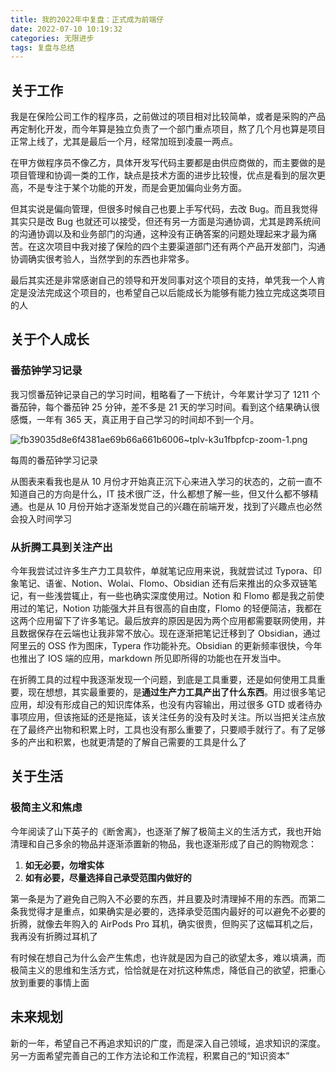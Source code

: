 ```yaml
---
title: 我的2022年中复盘：正式成为前端仔
date: 2022-07-10 10:19:32
categories: 无限进步
tags: 复盘与总结
---
```


## 关于工作

我是在保险公司工作的程序员，之前做过的项目相对比较简单，或者是采购的产品再定制化开发，而今年算是独立负责了一个部门重点项目，熬了几个月也算是项目正常上线了，尤其是最后一个月，经常加班到凌晨一两点。

在甲方做程序员不像乙方，具体开发写代码主要都是由供应商做的，而主要做的是项目管理和协调一类的工作，缺点是技术方面的进步比较慢，优点是看到的层次更高，不是专注于某个功能的开发，而是会更加偏向业务方面。

但其实说是偏向管理，但很多时候自己也要上手写代码，去改 Bug。而且我觉得其实只是改 Bug 也就还可以接受，但还有另一方面是沟通协调，尤其是跨系统间的沟通协调以及和业务部门的沟通，这种没有正确答案的问题处理起来才最为痛苦。在这次项目中我对接了保险的四个主要渠道部门还有两个产品开发部门，沟通协调确实很考验人，当然学到的东西也非常多。

最后其实还是非常感谢自己的领导和开发同事对这个项目的支持，单凭我一个人肯定是没法完成这个项目的，也希望自己以后能成长为能够有能力独立完成这类项目的人

## 关于个人成长

### 番茄钟学习记录

我习惯番茄钟记录自己的学习时间，粗略看了一下统计，今年累计学习了 1211 个番茄钟，每个番茄钟 25 分钟，差不多是 21 天的学习时间。看到这个结果确认很感慨，一年有 365 天，真正用于自己学习的时间却不到一个月。

![fb39035d8e6f4381ae69b66a661b6006~tplv-k3u1fbpfcp-zoom-1.png](https://notesimgs.oss-cn-shanghai.aliyuncs.com/img/fb39035d8e6f4381ae69b66a661b6006~tplv-k3u1fbpfcp-zoom-1.png)

每周的番茄钟学习记录

从图表来看我也是从 10 月份才开始真正沉下心来进入学习的状态的，之前一直不知道自己的方向是什么，IT 技术很广泛，什么都想了解一些，但又什么都不够精通。也是从 10 月份开始才逐渐发觉自己的兴趣在前端开发，找到了兴趣点也必然会投入时间学习

### 从折腾工具到关注产出

今年我尝试过许多生产力工具软件，单就笔记应用来说，我就尝试过 Typora、印象笔记、语雀、Notion、Wolai、Flomo、Obsidian 还有后来推出的众多双链笔记，有一些浅尝辄止，有一些也确实深度使用过。Notion 和 Flomo 都是我之前使用过的笔记，Notion 功能强大并且有很高的自由度，Flomo 的轻便简洁，我都在这两个应用留下了许多笔记。最后放弃的原因是因为两个应用都需要联网使用，并且数据保存在云端也让我非常不放心。现在逐渐把笔记迁移到了 Obsidian，通过阿里云的 OSS 作为图床，Typera 作功能补充。Obsidian 的更新频率很快，今年也推出了 IOS 端的应用，markdown 所见即所得的功能也在开发当中。

在折腾工具的过程中我逐渐发现一个问题，到底是工具重要，还是如何使用工具重要，现在想想，其实最重要的，是**通过生产力工具产出了什么东西**。用过很多笔记应用，却没有形成自己的知识库体系，也没有内容输出，用过很多 GTD 或者待办事项应用，但该拖延的还是拖延，该关注任务的没有及时关注。所以当把关注点放在了最终产出物和积累上时，工具也没有那么重要了，只要顺手就行了。有了足够多的产出和积累，也就更清楚的了解自己需要的工具是什么了

## 关于生活

### 极简主义和焦虑

今年阅读了山下英子的《断舍离》，也逐渐了解了极简主义的生活方式，我也开始清理和自己多余的物品并逐渐添置新的物品，我也逐渐形成了自己的购物观念：

1. **如无必要，勿增实体**
2. **如有必要，尽量选择自己承受范围内做好的**

第一条是为了避免自己购入不必要的东西，并且要及时清理掉不用的东西。而第二条我觉得才是重点，如果确实是必要的，选择承受范围内最好的可以避免不必要的折腾，就像去年购入的 AirPods Pro 耳机，确实很贵，但购买了这幅耳机之后，我再没有折腾过耳机了

有时候在想自己为什么会产生焦虑，也许就是因为自己的欲望太多，难以填满，而极简主义的思维和生活方式，恰恰就是在对抗这种焦虑，降低自己的欲望，把重心放到重要的事情上面

## 未来规划

新的一年，希望自己不再追求知识的广度，而是深入自己领域，追求知识的深度。另一方面希望完善自己的工作方法论和工作流程，积累自己的“知识资本”
